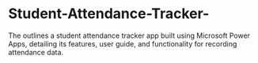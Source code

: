 # Student-Attendance-Tracker-

The outlines a student attendance tracker app built using Microsoft Power Apps, detailing its features, user guide, and functionality for recording attendance data.
